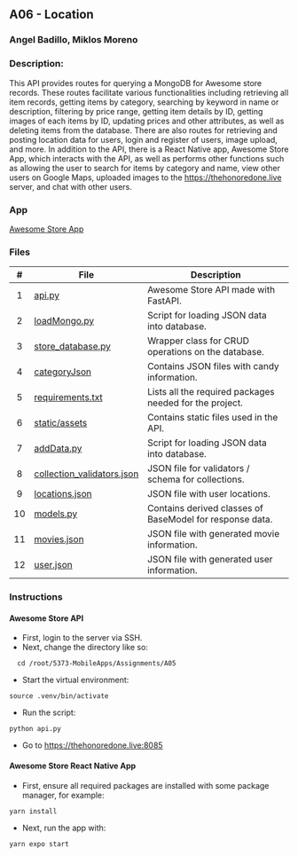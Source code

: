 ## A06 - Location

### Angel Badillo, Miklos Moreno

### Description:

This API provides routes for querying a MongoDB for Awesome store records. These routes facilitate various functionalities including retrieving all item records, getting items by category, searching by keyword in name or description, filtering by price range, getting item details by ID,  getting images of each items by ID, updating prices and other attributes, as well as deleting items from the database. There are also routes for retrieving and posting location data for users, login and register of users, image upload, and more. In addition to the API, there is a React Native app,
Awesome Store App, which interacts with the API, as well as performs other functions such as allowing the user to search for items by category and name, view other users on Google Maps, uploaded images to the https://thehonoredone.live server, and chat with other users.

### App
[Awesome Store App](https://github.com/It-Is-Legend27/4443-5373-A05)

### Files

| # | File                                | Description                                                |
| :-: | ----------------------------------- | -------------------------------------------------------  |
| 1 | [api.py](./api.py)                     | Awesome Store API made with FastAPI.                    |
| 2 | [loadMongo.py](./loadMongo.py)         | Script for loading JSON data into database.             |
| 3 | [store_database.py](store_database.py)      | Wrapper class for CRUD operations on the database.   |
| 4 | [categoryJson](./categoryJson)        | Contains JSON files with candy information.             |
| 5 | [requirements.txt](./requirements.txt) | Lists all the required packages needed for the project. |
| 6 | [static/assets](./static/assets)                    | Contains static files used in the API.                  |
| 7 | [addData.py](./addData.py) | Script for loading JSON data into database. |
| 8 | [collection_validators.json](./collection_validators.json) | JSON file for validators / schema for collections. |
| 9 | [locations.json](./locations.json) | JSON file with user locations. |
| 10 | [models.py](./models.py) | Contains derived classes of BaseModel for response data. |
| 11 | [movies.json](./movies.json) | JSON file with generated movie information. |
| 12 | [user.json](./users.json) | JSON file with generated user information. |

### Instructions

#### Awesome Store API
- First, login to the server via SSH.
- Next, change the directory like so:

```
  cd /root/5373-MobileApps/Assignments/A05
```

- Start the virtual environment:

```
source .venv/bin/activate
```

- Run the script:

```
python api.py
```

- Go to https://thehonoredone.live:8085

#### Awesome Store React Native App
- First, ensure all required packages are installed with some package manager, for example:

```
yarn install
```

- Next, run the app with:
```
yarn expo start
```